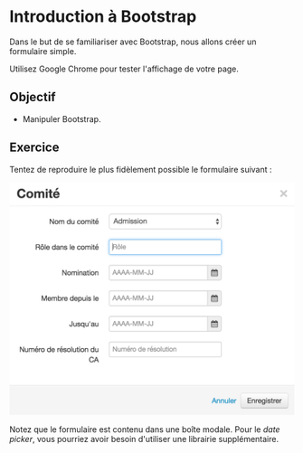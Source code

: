 Introduction à Bootstrap
========================

Dans le but de se familiariser avec Bootstrap, nous allons créer un formulaire
simple.

Utilisez Google Chrome pour tester l'affichage de votre page.

Objectif
--------

* Manipuler Bootstrap.

Exercice
--------

Tentez de reproduire le plus fidèlement possible le formulaire suivant :

![Ajout d'un comité](/assets/comites.png)

Notez que le formulaire est contenu dans une boîte modale. Pour le _date
picker_, vous pourriez avoir besoin d'utiliser une librairie supplémentaire.